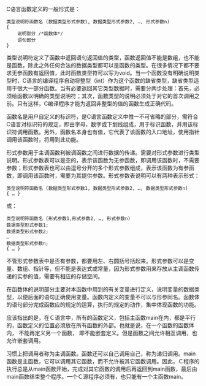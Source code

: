 C语言函数定义的一般形式是：

```  
类型说明符函数名 (数据类型形式参数1, 数据类型形式参数2, …, 形式参数n)
{
	说明部分 /*函数体*/
	语句部分
}
```

类型说明符定义了函数中返回语句返回值的类型，函数返回值不能是数组，也不能是函数，除此之外任何合法的数据类型都可以是函数的类型。在很多情况下都不要求无参函数有返回值，此时函数类型符可以写为void。当一个函数没有明确说明类型时，C语言的编译程序自动将整型（int）作为这个函数的缺省类型，缺省类型适用于很大一部分函数。当有必要返回其它类型数据时，需要分两步处理：首先，必须给函数以明确的类型说明符；其次，函数类型的说明必须处于对它的首次调用之前。只有这样，C编译程序才能为返回非整型的值的函数生成正确代码。

函数名是用户自定义的标识符，是C语言函数定义中惟一不可省略的部分，需符合C语言对标识符的规定，即由字母，数字或下划线组成，用于标识函数，并用该标识符调用函数。另外，函数名本身也有值，它代表了该函数的入口地址，使用指针调用该函数时，将用到此功能。

形式参数用于主调函数利被调函数之间进行数据的传递。需要对形式参数进行类型说明。形式参数表可以是空的，表示该函数为无参函数，即调用该函数时，不需要参数；形式参数表也可以由逗号分开的多个形式参数组成，表示该函数为有参函数，即调用该函数时，需要为其提供参数。形式参数表说明可以有两种表示形式：

```  
类型说明符函数名 (数据类型形式参数1, 数据类型形式参数2, …, 数据类型形式参数n)
{ … }
```

或：

```  
类型说明符函数名 (形式参数1,形式参数2, …, 形式参数n)
数据类型形式参数1;
数据类型形式参数2;
…
数据类型形式参数n;
{ … }
```

不管形式参数表中是否有参数，都要用左、右圆括号括起来。形式参数可以是变量、数组、指针等，但不能是表达式或常量，因为形式参数用来存放从主调函数传递的实参的值，需要有相应的存储空间。

在函数体的说明部分主要对本函数中用到的有关变量进行定义，说明变量的数据类型，以便后面的语句正确使用变量。函数内定义的变量不可以与形参同名。函数体的语句部分完成函数应的规定的运算，执行的规定的动作，集中体现函数的功能。

应该指出的是，在Ｃ语言中，所有的函数定义，包括主函数main在内，都是平行的，函数定义的位置必须放在所有函数的外部。也就是说，在一个函数的函数体内， 不能再定义另一个函数， 即不能嵌套定义。但是函数之间允许相互调用，也允许嵌套调用。

习惯上把调用者称为主调函数。函数还可以自己调用自己，称为递归调用。main函数是主函数，它可以调用其它函数，而不允许被其它函数调用。因此，Ｃ程序的执行总是从main函数开始，完成对其它函数的调用后再返回到main函数，最后由main函数结束整个程序。一个Ｃ源程序必须有，也只能有一个主函数main。
